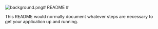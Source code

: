 ![background.png](https://bitbucket.org/repo/qM5zXK/images/1523864628-background.png)# README #

This README would normally document whatever steps are necessary to get your application up and running.